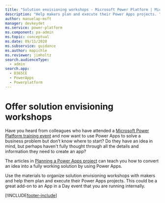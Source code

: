 ```yaml
---
title: "Solution envisioning workshops - Microsoft Power Platform | MicrosoftDocs"
description: "Help makers plan and execute their Power Apps projects. "
author: manuelap-msft
manager: devkeydet
ms.service: power-platform
ms.component: pa-admin
ms.topic: conceptual
ms.date: 09/11/2020
ms.subservice: guidance
ms.author: mapichle
ms.reviewer: jimholtz
search.audienceType: 
  - admin
search.app: 
  - D365CE
  - PowerApps
  - Powerplatform
---
```

# Offer solution envisioning workshops

Have you heard from colleagues who have attended a [Microsoft Power Platform training event](in-a-day.md) and now want to use Power Apps to solve a business problem but don’t know where to start? Do they have an idea in mind, but perhaps haven't fully thought through all the details and information they need to create an app?

The articles in [Planning a Power Apps project](/powerapps/guidance/planning/introduction) can teach you how to convert an idea into a fully working solution by using Power Apps.

Use the materials to organize solution envisioning workshops with makers and help them plan and execute their Power Apps projects. This could be a great add-on to an App in a Day event that you are running internally.


[!INCLUDE[footer-include](../../includes/footer-banner.md)]